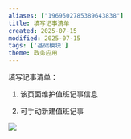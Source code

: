 ```yaml
---
aliases: ["1969502785389643838"]
title: 填写记事清单
created: 2025-07-15
modified: 2025-07-15
tags: ['基础模块']
theme: 政务应用
---
```


填写记事清单：

1.  该页面维护值班记事信息

2.  可手动新建值班记事

![](https://myhelpdoc.oss-cn-heyuan.aliyuncs.com/mdimages/9d611943127f1483c7d625eac738f7b9.jpg)